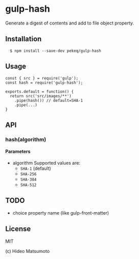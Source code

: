 # gulp-hash

Generate a digest of contents and add to file object property.

## Installation

```
  $ npm install --save-dev pekeq/gulp-hash
```

## Usage

```
const { src } = require('gulp');
const hash = require('gulp-hash');

exports.default = function() {
  return src('src/images/**')
    .pipe(hash()) // default=SHA-1
    .pipe(...)
}
```

## API

### hash(algorithm)

#### Parameters

- algorithm
  Supported values are:
  - `SHA-1` (default)
  - `SHA-256`
  - `SHA-384`
  - `SHA-512`

## TODO

- choice property name (like gulp-front-matter)

## License

MIT

(c) Hideo Matsumoto
